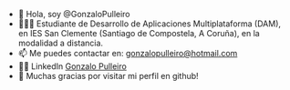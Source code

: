 - 👋 Hola, soy @GonzaloPulleiro
- 👀🧑‍💻 Estudiante de Desarrollo de Aplicaciones Multiplataforma (DAM), en IES San Clemente (Santiago de Compostela, A Coruña), en la modalidad a distancia.
- 📫 Me puedes contactar en: gonzalopulleiro@hotmail.com
- 👨‍🎓 LinkedIn [Gonzalo Pulleiro](https://www.linkedin.com/in/gonzalo-pulleiro/) 
- 💫 Muchas gracias por visitar mi perfil en github!

<!---
GonzaloPulleiro/GonzaloPulleiro is a ✨ special ✨ repository because its `README.md` (this file) appears on your GitHub profile.
You can click the Preview link to take a look at your changes.
--->
